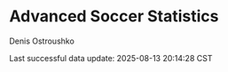 # Advanced Soccer Statistics
Denis Ostroushko

<!-- gfm -->

Last successful data update: 2025-08-13 20:14:28 CST
